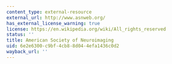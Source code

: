 ```yaml
---
content_type: external-resource
external_url: http://www.asnweb.org/
has_external_license_warning: true
license: https://en.wikipedia.org/wiki/All_rights_reserved
status: ''
title: American Society of Neuroimaging
uid: 6e2e6300-c9bf-4cb8-8d04-4efa1436c0d2
wayback_url: ''
---
```

